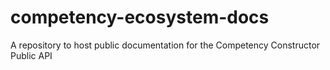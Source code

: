 # competency-ecosystem-docs
A repository to host public documentation for the Competency Constructor Public API
